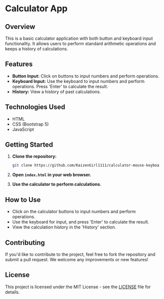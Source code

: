 # Calculator App

## Overview

This is a basic calculator application with both button and keyboard input functionality. It allows users to perform standard arithmetic operations and keeps a history of calculations.

## Features

- **Button Input:** Click on buttons to input numbers and perform operations.
- **Keyboard Input:** Use the keyboard to input numbers and perform operations. Press 'Enter' to calculate the result.
- **History:** View a history of past calculations.

## Technologies Used

- HTML
- CSS (Bootstrap 5)
- JavaScript

## Getting Started

1. **Clone the repository:**

    ```bash
    git clone https://github.com/KaizenGirl1111/calculator-mouse-keyboard.git
    ```

2. **Open `index.html` in your web browser.**

3. **Use the calculator to perform calculations.**

## How to Use

- Click on the calculator buttons to input numbers and perform operations.
- Use the keyboard for input, and press 'Enter' to calculate the result.
- View the calculation history in the 'History' section.

## Contributing

If you'd like to contribute to the project, feel free to fork the repository and submit a pull request. We welcome any improvements or new features!

## License

This project is licensed under the MIT License - see the [LICENSE](LICENSE) file for details.
